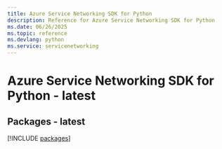 ```yaml
---
title: Azure Service Networking SDK for Python
description: Reference for Azure Service Networking SDK for Python
ms.date: 06/26/2025
ms.topic: reference
ms.devlang: python
ms.service: servicenetworking
---
```

# Azure Service Networking SDK for Python - latest
## Packages - latest
[!INCLUDE [packages](service-networking-index.md)]